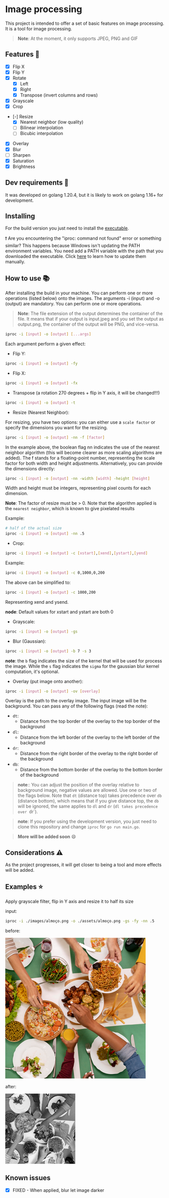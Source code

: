 # Image processing

This project is intended to offer a set of basic features on image processing. It is a tool for image processing. 

> **Note**: At the moment, it  only supports JPEG, PNG and GIF

## Features 🌟

- [X] Flip X
- [X] Flip Y
- [X] Rotate 
  - [X] Left
  - [X] Right
  - [X] Transpose (invert columns and rows)
- [X] Grayscale
- [X] Crop
- [-] Resize
  - [X] Nearest neighbor (low quality)
  - [ ] Bilinear interpolation
  - [ ] Bicubic interpolation
- [X] Overlay
- [X] Blur
- [ ] Sharpen
- [X] Saturation
- [X] Brightness

## Dev requirements 🔎

It was developed on golang 1.20.4, but it is likely to work on golang 1.16+ for development. 

## Installing

For the build version you just need to install the [executable](https://github.com/DavidEsdrs/image-processing/releases
).

❗ Are you encountering the "iproc: command not found" error or something similar? This happens because Windows isn't updating the PATH environment variables. You need add a PATH variable with the path that you downloaded the executable. Click [here](https://helpdeskgeek.com/windows-10/add-windows-path-environment-variable/) to learn how to update them manually.

## How to use :books:

After installing the build in your machine. You can perform one or more operations (listed below) onto the images. The arguments -i (input) and -o (output) are mandatory. You can perform one or more operations.

> **Note**: The file extension of the output determines the container of the file. It means that if your output is input.jpeg and you set the output as output.png, the container of the output will be PNG, and vice-versa.

```sh
iproc -i [input] -o [output] [...args]
```

Each argument perform a given effect:

- Flip Y:

```sh
iproc -i [input] -o [output] -fy
```

- Flip X:

```sh
iproc -i [input] -o [output] -fx
```

- Transpose (a rotation 270 degrees + flip in Y axis, it will be changed!!!)

```sh
iproc -i [input] -o [output] -t
```

- Resize (Nearest Neighbor):

For resizing, you have two options: you can either use a `scale factor` or specify the dimensions you want for the resizing.

```sh
iproc -i [input] -o [output] -nn -f [factor]
```

In the example above, the boolean flag nn indicates the use of the nearest neighbor algorithm (this will become clearer as more scaling algorithms are added). The f stands for a floating-point number, representing the scale factor for both width and height adjustments.
Alternatively, you can provide the dimensions directly:

```sh
iproc -i [input] -o [output] -nn -width [width] -height [height]
```

Width and height must be integers, representing pixel counts for each dimension.

**Note**: The factor of resize must be > 0. Note that the algorithm applied is the `nearest neighbor`, which is known to give pixelated results

Example:

```sh
# half of the actual size
iproc -i [input] -o [output] -nn .5
```

- Crop:

```sh
iproc -i [input] -o [output] -c [xstart],[xend],[ystart],[yend]
```

Example:
```sh
iproc -i [input] -o [output] -c 0,1000,0,200
```

The above can be simplified to:
```sh
iproc -i [input] -o [output] -c 1000,200
```
Representing xend and ysend.

**node**: Default values for xstart and ystart are both 0

- Grayscale:

```sh
iproc -i [input] -o [output] -gs
```

- Blur (Gaussian):

```sh
iproc -i [input] -o [output] -b 7 -s 3
```

**note**: the `b` flag indicates the size of the kernel that will be used for 
process the image. While the `s` flag indicates the `sigma` for the gaussian blur
kernel computation, it's optional.

- Overlay (put image onto another):

```sh
iproc -i [input] -o [output] -ov [overlay]
```

Overlay is the path to the overlay image. The input image will be the background.
You can pass any of the following flags (read the note):

- `dt`:
  - Distance from the top border of the overlay to the top border of the background
- `dl`:
  - Distance from the left border of the overlay to the left border of the background
- `dr`:
  - Distance from the right border of the overlay to the right border of the background
- `db`:
  - Distance from the bottom border of the overlay to the bottom border of the background

> **note**:: You can adjust the position of the overlay relative to background image, negative values are allowed. Use one or two of the flags below. Note that `dt` (distance top) takes precedence over `db` (distance bottom), which means that if you give distance top, the `db` will be ignored, the same applies to `dl` and `dr` (`dl takes precedence over `dr`).

> **note**: If you prefer using the development version, you just need to clone this repository and change `iproc` for `go run main.go`.

> **More will be added soon** 😄

## Considerations ⚠️

As the project progresses, it will get closer to being a tool and more effects will be added.

## Examples ⭐

Apply grayscale filter, flip in Y axis and resize it to half its size

input:
```sh
iproc -i ./images/almoço.png -o ./assets/almoço.png -gs -fy -nn .5
```

before:

![lunch before effects](./images/almoço.png)

after:

![lunch after effects](./assets/almoço.png)

## Known issues

- [X] FIXED - When applied, blur let image darker
